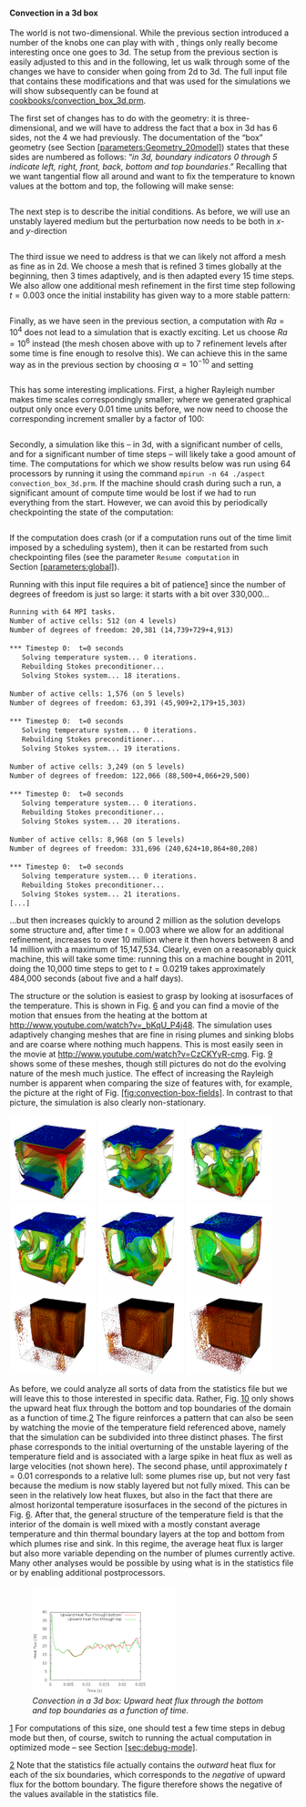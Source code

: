 #### Convection in a 3d box

The world is not two-dimensional. While the previous section introduced a
number of the knobs one can play with with , things only really become
interesting once one goes to 3d. The setup from the previous section is easily
adjusted to this and in the following, let us walk through some of the changes
we have to consider when going from 2d to 3d. The full input file that
contains these modifications and that was used for the simulations we will
show subsequently can be found at [cookbooks/convection_box_3d.prm][].

The first set of changes has to do with the geometry: it is three-dimensional,
and we will have to address the fact that a box in 3d has 6 sides, not the 4
we had previously. The documentation of the &ldquo;box&rdquo; geometry (see
Section&nbsp;[\[parameters:Geometry_20model\]][1]) states that these sides are
numbered as follows: &ldquo;*in 3d, boundary indicators 0 through 5 indicate
left, right, front, back, bottom and top boundaries*.&rdquo; Recalling that we
want tangential flow all around and want to fix the temperature to known
values at the bottom and top, the following will make sense:

``` prmfile
```

The next step is to describe the initial conditions. As before, we will use an
unstably layered medium but the perturbation now needs to be both in $x$- and
$y$-direction

``` prmfile
```

The third issue we need to address is that we can likely not afford a mesh as
fine as in 2d. We choose a mesh that is refined 3 times globally at the
beginning, then 3 times adaptively, and is then adapted every 15 time steps.
We also allow one additional mesh refinement in the first time step following
$t=0.003$ once the initial instability has given way to a more stable pattern:

``` prmfile
```

Finally, as we have seen in the previous section, a computation with $Ra=10^4$
does not lead to a simulation that is exactly exciting. Let us choose
$Ra=10^6$ instead (the mesh chosen above with up to 7 refinement levels after
some time is fine enough to resolve this). We can achieve this in the same way
as in the previous section by choosing $\alpha=10^{-10}$ and setting

``` prmfile
```

This has some interesting implications. First, a higher Rayleigh number makes
time scales correspondingly smaller; where we generated graphical output only
once every 0.01 time units before, we now need to choose the corresponding
increment smaller by a factor of 100:

``` prmfile
```

Secondly, a simulation like this &ndash; in 3d, with a significant number of
cells, and for a significant number of time steps &ndash; will likely take a
good amount of time. The computations for which we show results below was run
using 64 processors by running it using the command
`mpirun -n 64 ./aspect convection_box_3d.prm`. If the machine should crash
during such a run, a significant amount of compute time would be lost if we
had to run everything from the start. However, we can avoid this by
periodically checkpointing the state of the computation:

``` prmfile
```

If the computation does crash (or if a computation runs out of the time limit
imposed by a scheduling system), then it can be restarted from such
checkpointing files (see the parameter `Resume computation` in
Section&nbsp;[\[parameters:global\]][2]).

Running with this input file requires a bit of patience[1] since the number of
degrees of freedom is just so large: it starts with a bit over 330,000&mldr;

``` ksh
Running with 64 MPI tasks.
Number of active cells: 512 (on 4 levels)
Number of degrees of freedom: 20,381 (14,739+729+4,913)

*** Timestep 0:  t=0 seconds
   Solving temperature system... 0 iterations.
   Rebuilding Stokes preconditioner...
   Solving Stokes system... 18 iterations.

Number of active cells: 1,576 (on 5 levels)
Number of degrees of freedom: 63,391 (45,909+2,179+15,303)

*** Timestep 0:  t=0 seconds
   Solving temperature system... 0 iterations.
   Rebuilding Stokes preconditioner...
   Solving Stokes system... 19 iterations.

Number of active cells: 3,249 (on 5 levels)
Number of degrees of freedom: 122,066 (88,500+4,066+29,500)

*** Timestep 0:  t=0 seconds
   Solving temperature system... 0 iterations.
   Rebuilding Stokes preconditioner...
   Solving Stokes system... 20 iterations.

Number of active cells: 8,968 (on 5 levels)
Number of degrees of freedom: 331,696 (240,624+10,864+80,208)

*** Timestep 0:  t=0 seconds
   Solving temperature system... 0 iterations.
   Rebuilding Stokes preconditioner...
   Solving Stokes system... 21 iterations.
[...]
```

&mldr;but then increases quickly to around 2 million as the solution develops
some structure and, after time $t=0.003$ where we allow for an additional
refinement, increases to over 10 million where it then hovers between 8 and 14
million with a maximum of 15,147,534. Clearly, even on a reasonably quick
machine, this will take some time: running this on a machine bought in 2011,
doing the 10,000 time steps to get to $t=0.0219$ takes approximately 484,000
seconds (about five and a half days).

The structure or the solution is easiest to grasp by looking at isosurfaces of
the temperature. This is shown in Fig.&nbsp;[6][] and you can find a movie of
the motion that ensues from the heating at the bottom at
<http://www.youtube.com/watch?v=_bKqU_P4j48>. The simulation uses adaptively
changing meshes that are fine in rising plumes and sinking blobs and are
coarse where nothing much happens. This is most easily seen in the movie at
<http://www.youtube.com/watch?v=CzCKYyR-cmg>. Fig.&nbsp;[9][] shows some of
these meshes, though still pictures do not do the evolving nature of the mesh
much justice. The effect of increasing the Rayleigh number is apparent when
comparing the size of features with, for example, the picture at the right of
Fig.&nbsp;[\[fig:convection-box-fields\]][3]. In contrast to that picture, the
simulation is also clearly non-stationary.

<img src="cookbooks/convection_box_3d/doc/movie0010.png" title="fig:" id="fig:box-3d-solution" style="width:30.0%" alt="Convection in a 3d box: Temperature isocontours and some velocity vectors at the first time step after times t=0.001, 0.004, 0.006 (top row, left to right) an t=0.01, 0.013, 0.018 (bottom row)." />
<img src="cookbooks/convection_box_3d/doc/movie0040.png" title="fig:" id="fig:box-3d-solution" style="width:30.0%" alt="Convection in a 3d box: Temperature isocontours and some velocity vectors at the first time step after times t=0.001, 0.004, 0.006 (top row, left to right) an t=0.01, 0.013, 0.018 (bottom row)." />
<img src="cookbooks/convection_box_3d/doc/movie0060.png" title="fig:" id="fig:box-3d-solution" style="width:30.0%" alt="Convection in a 3d box: Temperature isocontours and some velocity vectors at the first time step after times t=0.001, 0.004, 0.006 (top row, left to right) an t=0.01, 0.013, 0.018 (bottom row)." />  
<img src="cookbooks/convection_box_3d/doc/movie0100.png" title="fig:" id="fig:box-3d-solution" style="width:30.0%" alt="Convection in a 3d box: Temperature isocontours and some velocity vectors at the first time step after times t=0.001, 0.004, 0.006 (top row, left to right) an t=0.01, 0.013, 0.018 (bottom row)." />
<img src="cookbooks/convection_box_3d/doc/movie0130.png" title="fig:" id="fig:box-3d-solution" style="width:30.0%" alt="Convection in a 3d box: Temperature isocontours and some velocity vectors at the first time step after times t=0.001, 0.004, 0.006 (top row, left to right) an t=0.01, 0.013, 0.018 (bottom row)." />
<img src="cookbooks/convection_box_3d/doc/movie0180.png" title="fig:" id="fig:box-3d-solution" style="width:30.0%" alt="Convection in a 3d box: Temperature isocontours and some velocity vectors at the first time step after times t=0.001, 0.004, 0.006 (top row, left to right) an t=0.01, 0.013, 0.018 (bottom row)." />

<img src="cookbooks/convection_box_3d/doc/mesh0060.png" title="fig:" id="fig:box-3d-mesh" style="width:30.0%" alt="Convection in a 3d box: Meshes and large-scale velocity field for the third, fourth and sixth of the snapshots shown in Fig.&#xA0;6." />
<img src="cookbooks/convection_box_3d/doc/mesh0100.png" title="fig:" id="fig:box-3d-mesh" style="width:30.0%" alt="Convection in a 3d box: Meshes and large-scale velocity field for the third, fourth and sixth of the snapshots shown in Fig.&#xA0;6." />
<img src="cookbooks/convection_box_3d/doc/mesh0180.png" title="fig:" id="fig:box-3d-mesh" style="width:30.0%" alt="Convection in a 3d box: Meshes and large-scale velocity field for the third, fourth and sixth of the snapshots shown in Fig.&#xA0;6." />

As before, we could analyze all sorts of data from the statistics file but we
will leave this to those interested in specific data. Rather, Fig.&nbsp;[10][]
only shows the upward heat flux through the bottom and top boundaries of the
domain as a function of time.[2] The figure reinforces a pattern that can also
be seen by watching the movie of the temperature field referenced above,
namely that the simulation can be subdivided into three distinct phases. The
first phase corresponds to the initial overturning of the unstable layering of
the temperature field and is associated with a large spike in heat flux as
well as large velocities (not shown here). The second phase, until
approximately $t=0.01$ corresponds to a relative lull: some plumes rise up,
but not very fast because the medium is now stably layered but not fully
mixed. This can be seen in the relatively low heat fluxes, but also in the
fact that there are almost horizontal temperature isosurfaces in the second of
the pictures in Fig.&nbsp;[6][]. After that, the general structure of the
temperature field is that the interior of the domain is well mixed with a
mostly constant average temperature and thin thermal boundary layers at the
top and bottom from which plumes rise and sink. In this regime, the average
heat flux is larger but also more variable depending on the number of plumes
currently active. Many other analyses would be possible by using what is in
the statistics file or by enabling additional postprocessors.

<figure>
<img src="cookbooks/convection_box_3d/doc/heat-flux.png" id="fig:box-3d-heat-flux" style="width:60.0%" alt="Convection in a 3d box: Upward heat flux through the bottom and top boundaries as a function of time." /><figcaption aria-hidden="true"><em>Convection in a 3d box: Upward heat flux through the bottom and top boundaries as a function of time.</em></figcaption>
</figure>

[1] For computations of this size, one should test a few time steps in debug
mode but then, of course, switch to running the actual computation in
optimized mode &ndash; see Section&nbsp;[\[sec:debug-mode\]][4].

[2] Note that the statistics file actually contains the *outward* heat flux
for each of the six boundaries, which corresponds to the *negative* of upward
flux for the bottom boundary. The figure therefore shows the negative of the
values available in the statistics file.

  [cookbooks/convection_box_3d.prm]: cookbooks/convection_box_3d.prm
  [1]: #parameters:Geometry_20model
  [2]: #parameters:global
  [6]: #fig:box-3d-solution
  [9]: #fig:box-3d-mesh
  [3]: #fig:convection-box-fields
  [10]: #fig:box-3d-heat-flux
  [4]: #sec:debug-mode
